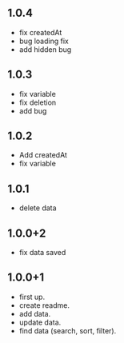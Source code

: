 ## 1.0.4
* fix createdAt
* bug loading fix
* add hidden bug

## 1.0.3
* fix variable
* fix deletion
* add bug

## 1.0.2
* Add createdAt
* fix variable

## 1.0.1
* delete data

## 1.0.0+2
* fix data saved

## 1.0.0+1
* first up.
* create readme.
* add data.
* update data.
* find data (search, sort, filter).